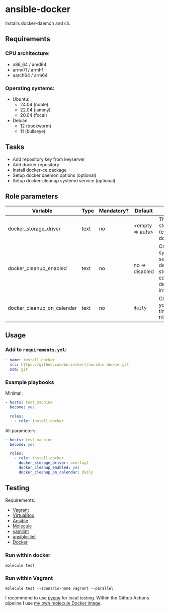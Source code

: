 # ansible-docker

Installs docker-daemon and cli.

## Requirements

### CPU architecture:

* x86_64 / amd64
* armv7l / armhf
* aarch64 / arm64

### Operating systems:

* Ubuntu:
    * 24.04 (noble)
    * 22.04 (jammy)
    * 20.04 (focal)
* Debian
    * 12 (bookworm)
    * 11 (bullseye)

## Tasks

* Add repository key from keyserver
* Add docker repository
* Install docker-ce package
* Setup docker daemon options (optional)
* Setup docker-cleanup systemd service (optional)

## Role parameters

| Variable                   | Type | Mandatory? | Default                     | Description                                                                         |
|----------------------------|------|------------|-----------------------------|-------------------------------------------------------------------------------------|
| docker_storage_driver      | text | no         | <empty => aufs>             | The docker storage driver (consider documentation)                                  |
| docker_cleanup_enabled     | text | no         | no => disabled              | Creates a systemd service to delete all stopped containers and delete unused images |
| docker_cleanup_on_calendar | text | no         | `daily`                     | Choose when your cleanup timer will be triggered                                    |

## Usage

### Add to `requirements.yml`:

```yaml
- name: install-docker
  src: https://github.com/borisskert/ansible-docker.git
  scm: git
```

### Example playbooks

Minimal:

```yaml
- hosts: test_machine
  become: yes

  roles:
    - role: install-docker
```

All parameters:

```yaml
- hosts: test_machine
  become: yes

  roles:
    - role: install-docker
      docker_storage_driver: overlay2
      docker_cleanup_enabled: yes
      docker_cleanup_on_calendar: daily
```

## Testing

Requirements:

* [Vagrant](https://www.vagrantup.com/)
* [VirtualBox](https://www.virtualbox.org/)
* [Ansible](https://docs.ansible.com/)
* [Molecule](https://molecule.readthedocs.io/en/latest/index.html)
* [yamllint](https://yamllint.readthedocs.io/en/stable/#)
* [ansible-lint](https://docs.ansible.com/ansible-lint/)
* [Docker](https://docs.docker.com/)

### Run within docker

```shell script
molecule test
```

### Run within Vagrant

```shell script
molecule test --scenario-name vagrant --parallel
```

I recommend to use [pyenv](https://github.com/pyenv/pyenv) for local testing.
Within the Github Actions pipeline I use [my own molecule Docker image](https://github.com/borisskert/docker-molecule).
